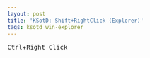 ```yaml
---
layout: post
title: 'KSotD: Shift+RightClick (Explorer)'
tags: ksotd win-explorer
---
```


<kbd>Ctrl</kbd>+<kbd>Right Click</kbd>

